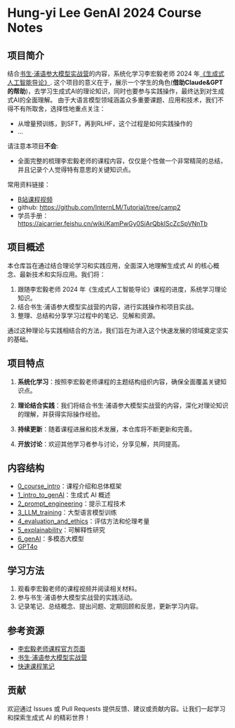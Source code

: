 # Hung-yi Lee GenAI 2024 Course Notes

## 项目简介

结合[书生·浦语参大模型实战营](https://openxlab.org.cn/models/InternLM/subject)的内容，系统化学习李宏毅老师 2024
年[《生成式人工智能导论》](https://speech.ee.ntu.edu.tw/~hylee/genai/2024-spring.php).
这个项目的意义在于，展示一个学生的角色(**借助Claude&GPT的帮助**)，去学习生成式AI的理论知识，同时也要参与实践操作，最终达到对生成式AI的全面理解。
由于大语言模型领域涵盖众多重要课题、应用和技术，我们不得不有所取舍，选择性地重点关注：
- 从增量预训练，到SFT，再到RLHF，这个过程是如何实践操作的
- ...

请注意本项目**不会**:
- 全面完整的梳理李宏毅老师的课程内容，仅仅是个性做一个非常精简的总结，并且记录个人觉得特有意思的关键知识点。


常用资料链接：

- [B站课程视频](https://www.bilibili.com/video/BV1BJ4m1e7g8?p=2&vd_source=d3d6c6260e5259a5e1b8b098679a13da)
- github: https://github.com/InternLM/Tutorial/tree/camp2
- 学员手册：https://aicarrier.feishu.cn/wiki/KamPwGy0SiArQbklScZcSpVNnTb

## 项目概述

本仓库旨在通过结合理论学习和实践应用，全面深入地理解生成式 AI 的核心概念、最新技术和实际应用。我们将：

1. 跟随李宏毅老师 2024 年《生成式人工智能导论》课程的进度，系统学习理论知识。
2. 结合书生·浦语参大模型实战营的内容，进行实践操作和项目实战。
3. 整理、总结和分享学习过程中的笔记、见解和资源。

通过这种理论与实践相结合的方法，我们旨在为进入这个快速发展的领域奠定坚实的基础。

## 项目特点

1. **系统化学习**：按照李宏毅老师课程的主题结构组织内容，确保全面覆盖关键知识点。

2. **理论结合实践**：我们将结合书生·浦语参大模型实战营的内容，深化对理论知识的理解，并获得实际操作经验。

3. **持续更新**：随着课程进展和技术发展，本仓库将不断更新和完善。

4. **开放讨论**：欢迎其他学习者参与讨论，分享见解，共同提高。

## 内容结构

- [0_course_intro](0_course_intro.md)：课程介绍和总体框架
- [1_intro_to_genAI](1_intro_to_genAI.md)：生成式 AI 概述
- [2_prompt_engineering](2_prompt_engineering.md)：提示工程技术
- [3_LLM_training](3_LLM_training.md)：大型语言模型训练
- [4_evaluation_and_ethics](4_evaluation_and_ethics.md)：评估方法和伦理考量
- [5_explainability](5_explainability.md)：可解释性研究
- [6_genAI](6_genAI.md)：多模态大模型
- [GPT4o](GPT4o.md)

## 学习方法

1. 观看李宏毅老师的课程视频并阅读相关材料。
2. 参与书生·浦语参大模型实战营的实践活动。
3. 记录笔记、总结概念、提出问题、定期回顾和反思，更新学习内容。

## 参考资源

- [李宏毅老师课程官方页面](https://speech.ee.ntu.edu.tw/~hylee/genai/2024-spring.php)
- [书生·浦语参大模型实战营](https://openxlab.org.cn/models/InternLM/subject)
- [快速课程笔记](https://swze06osuex.feishu.cn/docx/CNo1dz9LGoCyRDxFKABcUVbcnfb?from=from_copylink)

## 贡献

欢迎通过 Issues 或 Pull Requests 提供反馈、建议或贡献内容。让我们一起学习和探索生成式 AI 的精彩世界！